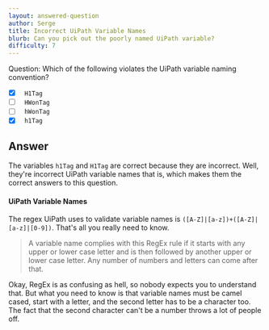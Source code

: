 ```yaml
---
layout: answered-question
author: Serge
title: Incorrect UiPath Variable Names
blurb: Can you pick out the poorly named UiPath variable?
difficulty: 7
---
```


Question: Which of the following violates the UiPath variable naming convention?

- [x] &nbsp;  `H1Tag`
- [ ] &nbsp;  `HWonTag`
- [ ] &nbsp;  `hWonTag`
- [x] &nbsp;  `h1Tag`

## Answer

The variables `h1Tag` and `H1Tag` are correct because they are incorrect. Well, they're incorrect UiPath variable names that is, which makes them the correct answers to this question.

#### UiPath Variable Names

The regex UiPath uses to validate variable names is `([A-Z]|[a-z])+([A-Z]|[a-z]|[0-9])`. That's all you really need to know.

> A variable name complies with this RegEx rule if it starts with any upper or lower case letter and is then followed by another upper or lower case letter. Any number of numbers and letters can come after that.

Okay, RegEx is as confusing as hell, so nobody expects you to understand that. But what you need to know is that variable names must be camel cased, start with a letter, and the second letter has to be a character too. The fact that the second character can't be a number throws a lot of people off.
